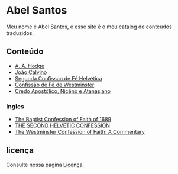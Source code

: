 # Abel Santos
Meu nome é Abel Santos, e esse site é o meu catalog de conteudos traduzidos.

## Conteúdo
- [A. A. Hodge](hodge-archibald-alexander/um-comentario-sobre-a-confissao-de-fe/index.md)
- [João Calvino](joao-calvino/index.md)
- [Segunda Confissao de Fé Helvética](heinrich-bullinger/segunda-confissao-helvetica/index.md)
- [Confissão de Fé de Westminster](assembleia-westminster/confissao-de-fé/indice.md)
- [Credo Apostólico, Nicêno e Atanasiano](credos/credos.md)

### Ingles
- [The Baptist Confession of Faith of 1689](assembleia-batista/LondonBaptistConfession.md)
- [THE SECOND HELVETIC CONFESSION](heinrich-bullinger/second-helvetic-confession.md)
- [The Westminster Confession of Faith: A Commentary](hodge-archibald-alexander/um-comentario-sobre-a-confissao-de-fe/original.md)

## licença
Consulte nossa pagina [Licença](LICENÇA.md).

